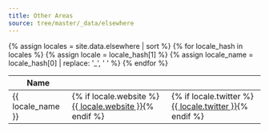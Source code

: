 ```yaml
---
title: Other Areas
source: tree/master/_data/elsewhere
---
```


<table class="ui tablet stackable table">
  <thead>
    <tr>
      <th>Name</th>
      <th><i class="world icon"></i></th>
      <th><i class="twitter icon"></i></th>
    </tr>
  </thead>
  <tbody>
{% assign locales = site.data.elsewhere | sort %}
{% for locale_hash in locales %}
{% assign locale = locale_hash[1] %}
{% assign locale_name = locale_hash[0] | replace: '_', ' ' %}
    <tr>
      <td>{{ locale_name }}</td>
      <td>{% if locale.website %}<a href="{{ locale.website }}" target="_new">{{ locale.website }}</a>{% endif %}</td>
      <td>{% if locale.twitter %}<a href='https://twitter.com/{{ locale.twitter }}' target='_new'><i class="twitter icon"></i>{{ locale.twitter }}</a>{% endif %}</td>
    </tr>
{% endfor %}
  </tbody>
</table>
